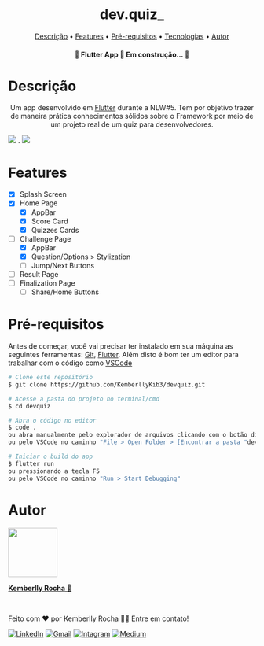 <h1 align="center">dev.quiz_</h1>

<p align="center">
 <a href="#description">Descrição</a> •
  <a href="#features">Features</a> •
 <a href="#requirements">Pré-requisitos</a> • 
 <a href="#techs">Tecnologias</a> • 
 <a href="#author">Autor</a>
</p>


<h4 align="center"> 
	🚧  Flutter App 🚀 Em construção...  🚧
</h4>


Descrição
=======================
<p align="center">Um app desenvolvido em <a href="https://flutter.dev">Flutter</a> durante a NLW#5. Tem por objetivo trazer de maneira prática conhecimentos sólidos sobre o Framework por meio de um projeto real de um quiz para desenvolvedores.</p>

<img src="https://img.shields.io/static/v1?label=Framework&message=Flutter&color=7159c1&style=for-the-badge&logo=ghost" /> . 
<img src="https://img.shields.io/static/v1?label=Language&message=Dart&color=7159c1&style=for-the-badge&logo=ghost" />

Features
=======================
- [x] Splash Screen
- [x] Home Page
  - [x] AppBar
  - [x] Score Card
  - [x] Quizzes Cards
- [ ] Challenge Page
  - [x] AppBar
  - [x] Question/Options > Stylization
  - [ ] Jump/Next Buttons
- [ ] Result Page
- [ ] Finalization Page
  - [ ] Share/Home Buttons

Pré-requisitos
=======================
Antes de começar, você vai precisar ter instalado em sua máquina as seguintes ferramentas:
[Git](https://git-scm.com), [Flutter](https://flutter.dev). 
Além disto é bom ter um editor para trabalhar com o código como [VSCode](https://code.visualstudio.com/)

```bash
# Clone este repositório
$ git clone https://github.com/KemberllyKib3/devquiz.git

# Acesse a pasta do projeto no terminal/cmd
$ cd devquiz

# Abra o código no editor
$ code .
ou abra manualmente pelo explorador de arquivos clicando com o botão direito do mouse
ou pelo VSCode no caminho "File > Open Folder > [Encontrar a pasta "devquiz"] > Abrir"

# Iniciar o build do app
$ flutter run
ou pressionando a tecla F5
ou pelo VSCode no caminho "Run > Start Debugging"
```


Autor
=======================
<a href="https://github.com/KemberllyKib3"><img src="https://avatars.githubusercontent.com/u/32095804?v=4" width="100px;" alt=""/><br><p><b>Kemberlly Rocha</b> 🚀</p></a><br>

Feito com ❤️ por Kemberlly Rocha 👋🏽 Entre em contato!

<a href="https://www.linkedin.com/in/kemberllyrochasilva/"> <img src="https://img.shields.io/badge/LinkedIn-%230A66C2?style=for-the-badge&logo=linkedin&logoColor=white" alt="LinkedIn"></a> 
  <a href="mailto:kemberllyrochasilva@gmail.com"> <img src="https://img.shields.io/badge/Gmail-%23C5221E?style=for-the-badge&logo=gmail&logoColor=white" alt="Gmail"></a> 
  <a href="https://www.instagram.com/kemberllysilva_/"> <img src="https://img.shields.io/badge/instagram-%23FE2973.svg?&style=for-the-badge&logo=instagram&logoColor=white" alt="Intagram"></a>
  <a href="https://kemberllysilva.medium.com"> <img src="https://img.shields.io/badge/medium-%23000000.svg?&style=for-the-badge&logo=medium&logoColor=white" alt="Medium"></a>
